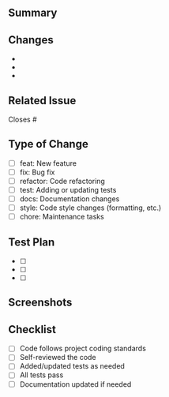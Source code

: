 ## Summary
<!-- Brief description of what this PR does -->

## Changes
<!-- List the main changes made in this PR -->
-
-
-

## Related Issue
<!-- Link to the issue this PR addresses -->
Closes #

## Type of Change
<!-- Check the relevant boxes -->
- [ ] feat: New feature
- [ ] fix: Bug fix
- [ ] refactor: Code refactoring
- [ ] test: Adding or updating tests
- [ ] docs: Documentation changes
- [ ] style: Code style changes (formatting, etc.)
- [ ] chore: Maintenance tasks

## Test Plan
<!-- Describe how you tested these changes -->
- [ ]
- [ ]
- [ ]

## Screenshots
<!-- If applicable, add screenshots to demonstrate the changes -->

## Checklist
- [ ] Code follows project coding standards
- [ ] Self-reviewed the code
- [ ] Added/updated tests as needed
- [ ] All tests pass
- [ ] Documentation updated if needed
